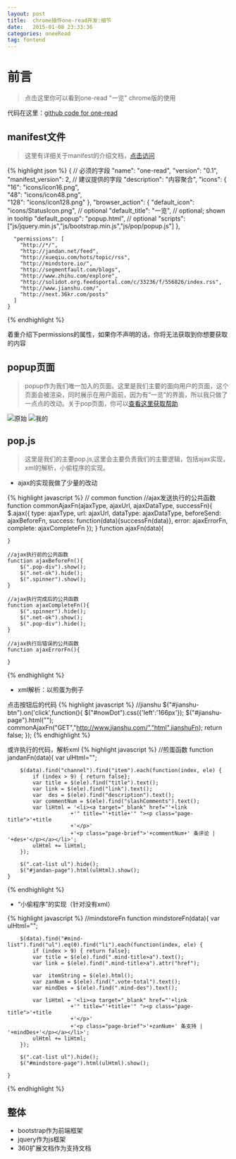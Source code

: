```yaml
---
layout: post
title:  chrome插件one-read开发:细节
date:   2015-01-08 23:33:36
categories: oneeRead
tag: fontend
---
```


# 前言

>	点击这里你可以看到one-read "一览" chrome版的使用

代码在这里：[github code for one-read](https://github.com/icindy/one-read)

## manifest文件
> 这里有详细关于manifest的介绍文档，[点击访问](http://open.chrome.360.cn/extension_dev/manifest.html)

{% highlight json %}
	{
	// 必须的字段
	  "name": "one-read",
	  "version": "0.1",
	  "manifest_version": 2,
	  // 建议提供的字段
	  "description": "内容聚合",
	  "icons": { 
	    "16": "icons/icon16.png",             
	    "48": "icons/icon48.png",            
	    "128": "icons/icon128.png" 
	  },
	  "browser_action": {
	    "default_icon": "icons/StatusIcon.png", // optional 
	    "default_title": "一览",   // optional; shown in tooltip 
	    "default_popup": "popup.html",       // optional 
	    "scripts": ["js/jquery.min.js","js/bootstrap.min.js","js/pop/popup.js"]
	  },



	  "permissions": [
	    "http://*/",
	    "http://jandan.net/feed",
	    "http://xueqiu.com/hots/topic/rss",
	    "http://mindstore.io/",
	    "http://segmentfault.com/blogs",
	    "http://www.zhihu.com/explore",
	    "http://solidot.org.feedsportal.com/c/33236/f/556826/index.rss",
	    "http://www.jianshu.com/",
	    "http://next.36kr.com/posts"
	  ]
	}  
{% endhighlight %}

着重介绍下permissions的属性，如果你不声明的话，你将无法获取到你想要获取的内容


## popup页面

>popup作为我们唯一加入的页面。这里是我们主要的面向用户的页面，这个页面会被渲染，同时展示在用户面前，因为有“一览”的界面，所以我只做了一点点的改动。关于pop页面，你可以[查看这里获取帮助](http://open.chrome.360.cn/extension_dev/browserAction.html#popups)

![原始](/images/post/one/yilanori.png)
![我的](/images/post/one/meyilan.png)

## pop.js

>这里是我们的主要pop.js,这里会主要负责我们的主要逻辑，包括ajax实现，xml的解析，小偷程序的实现。

*	ajax的实现我做了少量的改动

{% highlight javascript %}
	// common function
	//ajax发送执行的公共函数
	function commonAjaxFn(ajaxType, ajaxUrl, ajaxDataType, successFn){
		$.ajax({
		        type: ajaxType,
		        url: ajaxUrl,
		        dataType: ajaxDataType,
		        beforeSend: ajaxBeforeFn,
		        success: function(data){successFn(data)},
		        error: ajaxErrorFn,
		        complete: ajaxCompleteFn
	    });
	}
	function ajaxFn(data){

	}

	//ajax执行前的公共函数
	function ajaxBeforeFn(){
		$(".pop-div").show();
		$(".net-ok").hide();
		$(".spinner").show();       
	}

	//ajax执行完成后的公共函数
	function ajaxCompleteFn(){
		$(".spinner").hide();
		$(".net-ok").show();
		$(".pop-div").hide();
	}

	//ajax执行后错误的公共函数
	function ajaxErrorFn(){

	}
{% endhighlight %}

*	xml解析：以煎蛋为例子

点击按钮后的代码
{% highlight javascript %}
	//jianshu
	$("#jianshu-btn").on('click',function(){
		$("#nowDot").css({'left':'166px'});
		$("#jianshu-page").html("");
		commonAjaxFn("GET","http://www.jianshu.com/","html",jianshuFn);
	    return false;
	});
{% endhighlight %}

或许执行的代码，解析xml
{% highlight javascript %}
	//煎蛋函数
	function jandanFn(data){
		var ulHtml="";

		$(data).find("channel").find("item").each(function(index, ele) {
			if (index > 9) { return false};
			var title = $(ele).find("title").text();
			var link = $(ele).find("link").text();
			var  des = $(ele).find("description").text();
			var commentNum = $(ele).find("slashComments").text();
			var liHtml = '<li><a target="_blank" href="'+link
						+'" title="'+title+'" "><p class="page-title">'+title
						+'</p>'
						+'<p class="page-brief">'+commentNum+' 条评论 | '+des+'</p></a></li>';
			ulHtml += liHtml;
		});

		$(".cat-list ul").hide();
		$("#jandan-page").html(ulHtml).show();
	}
{% endhighlight %}

*	“小偷程序”的实现（针对没有xml）

{% highlight javascript %}
	//mindstoreFn
	function mindstoreFn(data){
		var ulHtml="";

		$(data).find("#mind-list").find("ul").eq(0).find("li").each(function(index, ele) {
			if (index > 9) { return false};
			var title = $(ele).find(".mind-title>a").text();
			var link = $(ele).find(".mind-title>a").attr("href");

			var  itemString = $(ele).html();
			var zanNum = $(ele).find(".vote-total").text();
			var mindDes = $(ele).find(".mind-des").text();

			var liHtml = '<li><a target="_blank" href="'+link
						+'" title="'+title+'" "><p class="page-title">'+title
						+'</p>'
						+'<p class="page-brief">'+zanNum+' 条支持 | '+mindDes+'</p></a></li>';
			ulHtml += liHtml;
		});
		
		$(".cat-list ul").hide();
		$("#mindstore-page").html(ulHtml).show();

	}
{% endhighlight %}

## 整体

*	bootstrap作为前端框架
*	jquery作为js框架
*	360扩展文档作为支持文档